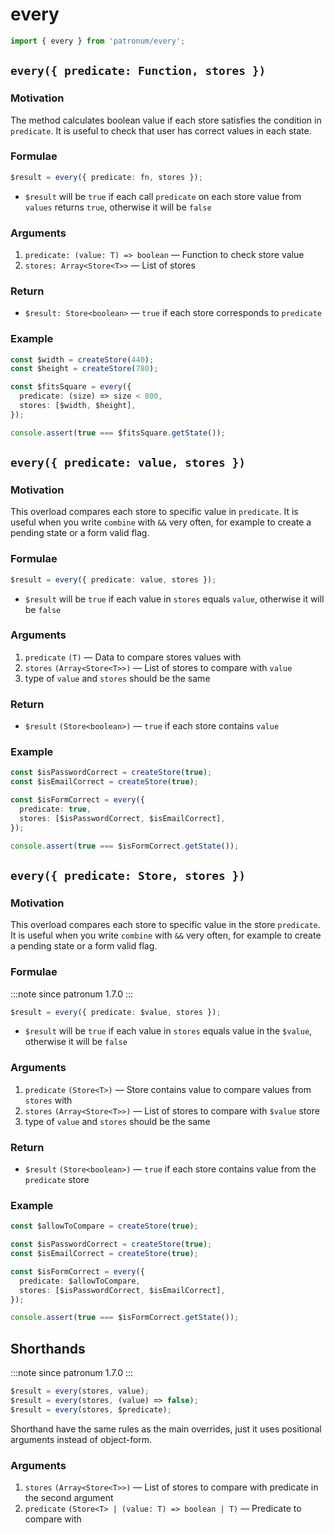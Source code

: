 # every

```ts
import { every } from 'patronum/every';
```

## `every({ predicate: Function, stores })`

### Motivation

The method calculates boolean value if each store satisfies the condition in `predicate`.
It is useful to check that user has correct values in each state.

### Formulae

```ts
$result = every({ predicate: fn, stores });
```

- `$result` will be `true` if each call `predicate` on each store value from `values` returns `true`, otherwise it will be `false`

### Arguments

1. `predicate: (value: T) => boolean` — Function to check store value
1. `stores: Array<Store<T>>` — List of stores

### Return

- `$result: Store<boolean>` — `true` if each store corresponds to `predicate`

### Example

```ts
const $width = createStore(440);
const $height = createStore(780);

const $fitsSquare = every({
  predicate: (size) => size < 800,
  stores: [$width, $height],
});

console.assert(true === $fitsSquare.getState());
```

## `every({ predicate: value, stores })`

### Motivation

This overload compares each store to specific value in `predicate`.
It is useful when you write `combine` with `&&` very often, for example to create a pending state or a form valid flag.

### Formulae

```ts
$result = every({ predicate: value, stores });
```

- `$result` will be `true` if each value in `stores` equals `value`, otherwise it will be `false`

### Arguments

1. `predicate` `(T)` — Data to compare stores values with
1. `stores` `(Array<Store<T>>)` — List of stores to compare with `value`
1. type of `value` and `stores` should be the same

### Return

- `$result` `(Store<boolean>)` — `true` if each store contains `value`

### Example

```ts
const $isPasswordCorrect = createStore(true);
const $isEmailCorrect = createStore(true);

const $isFormCorrect = every({
  predicate: true,
  stores: [$isPasswordCorrect, $isEmailCorrect],
});

console.assert(true === $isFormCorrect.getState());
```

## `every({ predicate: Store, stores })`

### Motivation

This overload compares each store to specific value in the store `predicate`.
It is useful when you write `combine` with `&&` very often, for example to create a pending state or a form valid flag.

### Formulae

:::note since
patronum 1.7.0
:::

```ts
$result = every({ predicate: $value, stores });
```

- `$result` will be `true` if each value in `stores` equals value in the `$value`, otherwise it will be `false`

### Arguments

1. `predicate` `(Store<T>)` — Store contains value to compare values from `stores` with
1. `stores` `(Array<Store<T>>)` — List of stores to compare with `$value` store
1. type of `value` and `stores` should be the same

### Return

- `$result` `(Store<boolean>)` — `true` if each store contains value from the `predicate` store

### Example

```ts
const $allowToCompare = createStore(true);

const $isPasswordCorrect = createStore(true);
const $isEmailCorrect = createStore(true);

const $isFormCorrect = every({
  predicate: $allowToCompare,
  stores: [$isPasswordCorrect, $isEmailCorrect],
});

console.assert(true === $isFormCorrect.getState());
```

## Shorthands

:::note since
patronum 1.7.0
:::

```ts
$result = every(stores, value);
$result = every(stores, (value) => false);
$result = every(stores, $predicate);
```

Shorthand have the same rules as the main overrides, just it uses positional arguments instead of object-form.

### Arguments

1. `stores` `(Array<Store<T>>)` — List of stores to compare with predicate in the second argument
2. `predicate` `(Store<T> | (value: T) => boolean | T)` — Predicate to compare with
